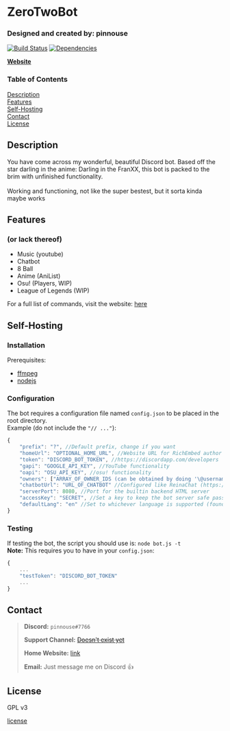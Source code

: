# ZeroTwoBot
### Designed and created by: pinnouse

[![Build Status](https://travis-ci.com/pinnouse/ZeroTwoBot.svg?branch=master)](https://travis-ci.com/pinnouse/ZeroTwoBot) [![Dependencies](https://david-dm.org/pinnouse/ZeroTwoBot.svg)](https://david-dm.org/pinnouse/ZeroTwoBot)

**[Website](http://gnowbros.com/zerotwo)**

### Table of Contents
[Description](#description)<br />
[Features](#features)<br />
[Self-Hosting](#self-hosting)<br />
[Contact](#contact)<br />
[License](#license)

## Description
You have come across my wonderful, beautiful Discord bot. Based off the star darling in the anime: Darling in the FranXX, this bot is packed to the brim with unfinished functionality.
<br />
<br />
Working and functioning, not like the super bestest, but it sorta kinda maybe works

## Features
### (or lack thereof)
- Music (youtube)
- Chatbot
- 8 Ball
- Anime (AniList)
- Osu! (Players, WIP)
- League of Legends (WIP)

For a full list of commands, visit the website: [here](http://gnowbros.com/zerotwo)

## Self-Hosting
### Installation

Prerequisites:
- [ffmpeg](https://www.ffmpeg.org)
- [nodejs](https://nodejs.org)

### Configuration
The bot requires a configuration file named ` config.json ` to be placed in the root directory.
<br />
Example (do not include the `"// ..."`):

```js
{
    "prefix": "?", //Default prefix, change if you want
    "homeUrl": "OPTIONAL_HOME_URL", //Website URL for RichEmbed author links
    "token": "DISCORD_BOT_TOKEN", //https://discordapp.com/developers
    "gapi": "GOOGLE_API_KEY", //YouTube functionality
    "oapi": "OSU_API_KEY", //osu! functionality
    "owners": ["ARRAY_OF_OWNER_IDS (can be obtained by doing '\@username#tag'"], //So you can use the kill command
    "chatbotUrl": "URL_OF_CHATBOT" //Configured like ReinaChat (https://github.com/pinnoues/ReinaChat)
    "serverPort": 8080, //Port for the builtin backend HTML server
    "accessKey": "SECRET", //Set a key to keep the bot server safe passed as a GET 'key=' argument
    "defaultLang": "en" //Set to whichever language is supported (found in ./locales/)
}
```

### Testing
If testing the bot, the script you should use is: `node bot.js -t`
<br />
**Note:** This requires you to have in your ` config.json `:

```js
{
    ...
    "testToken": "DISCORD_BOT_TOKEN"
    ...
}
```

## Contact

> **Discord:** `pinnouse#7766`
>
> **Support Channel:** ~~[Doesn't exist yet]()~~
>
> **Home Website:** [link](http://gnowbros.com)
>
> **Email:** Just message me on Discord 👍

## License
GPL v3

[license](./LICENSE)
